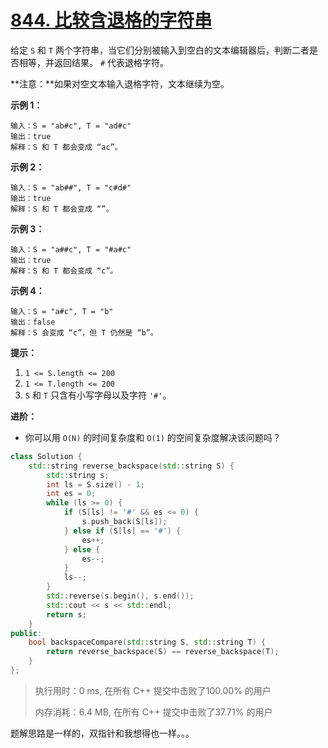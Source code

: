 # [844. 比较含退格的字符串](https://leetcode-cn.com/problems/backspace-string-compare/)

给定 `S` 和 `T` 两个字符串，当它们分别被输入到空白的文本编辑器后，判断二者是否相等，并返回结果。 `#` 代表退格字符。

**注意：**如果对空文本输入退格字符，文本继续为空。

 

**示例 1：**

```
输入：S = "ab#c", T = "ad#c"
输出：true
解释：S 和 T 都会变成 “ac”。
```

**示例 2：**

```
输入：S = "ab##", T = "c#d#"
输出：true
解释：S 和 T 都会变成 “”。
```

**示例 3：**

```
输入：S = "a##c", T = "#a#c"
输出：true
解释：S 和 T 都会变成 “c”。
```

**示例 4：**

```
输入：S = "a#c", T = "b"
输出：false
解释：S 会变成 “c”，但 T 仍然是 “b”。
```

 

**提示：**

1. `1 <= S.length <= 200`
2. `1 <= T.length <= 200`
3. `S` 和 `T` 只含有小写字母以及字符 `'#'`。

 

**进阶：**

- 你可以用 `O(N)` 的时间复杂度和 `O(1)` 的空间复杂度解决该问题吗？

```c++
class Solution {
    std::string reverse_backspace(std::string S) {
        std::string s;
        int ls = S.size() - 1;
        int es = 0;
        while (ls >= 0) {
            if (S[ls] != '#' && es <= 0) {
                s.push_back(S[ls]);
            } else if (S[ls] == '#') {
                es++;
            } else {
                es--;
            }
            ls--;
        }
        std::reverse(s.begin(), s.end());
        std::cout << s << std::endl;
        return s;
    }
public:
    bool backspaceCompare(std::string S, std::string T) {
        return reverse_backspace(S) == reverse_backspace(T);
    }
};
```

> 执行用时：0 ms, 在所有 C++ 提交中击败了100.00% 的用户
>
> 内存消耗：6.4 MB, 在所有 C++ 提交中击败了37.71% 的用户

题解思路是一样的，双指针和我想得也一样。。。


